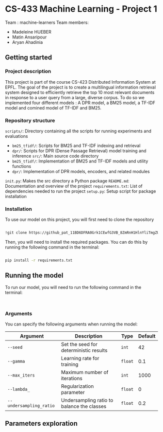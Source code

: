 # CS-433 Machine Learning - Project 1
Team : machine-learners
Team members:
- Madeleine HUEBER
- Matin Ansaripour
- Aryan Ahadinia


## Getting started
### Project description
This project is part of the course CS-423 Distributed Information System at EPFL. The goal of the project is to create a multilingual information retrieval system designed to efficiently retrieve the top 10 most relevant documents in response to a user query from a large, diverse corpus. To do so we implemented four different models : A DPR model, a BM25 model, a TF-IDF model and comined model of TF-IDF and BM25. 

### Repository structure
`scripts/`: Directory containing all the scripts for running experiments and evaluations
  - `bm25_tfidf/`: Scripts for BM25 and TF-IDF indexing and retrieval
  - `dpr/`: Scripts for DPR (Dense Passage Retrieval) model training and inference
`src/`: Main source code directory
  - `bm25_tfidf/`: Implementation of BM25 and TF-IDF models and utility functions
  - `dpr/`: Implementation of DPR models, encoders, and related modules

`init.py`: Makes the src directory a Python package
`README.md`: Documentation and overview of the project
`requirements.txt`: List of dependencies needed to run the project
`setup.py`: Setup script for package installation




### Installation 


To use our model on this project, you will first need to clone the repository 

```bash

!git clone https://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@github.com/madhueb/DIS_project1.git
```

Then, you will need to install the required packages. You can do this by running the following command in the terminal:

```bash

pip install -r requirements.txt
```


## Running the model

To run our model, you will need to run the following command in the terminal:

```bash



```


### Arguments

You can specify the following arguments when running the model:

| Argument              | Description                                    | Type   | Default |
|-----------------------|------------------------------------------------|--------|---------|
| `--seed`              | Set the seed for deterministic results         | `int`  | 42      |
| `--gamma`             | Learning rate for training                     | `float`| 0.1     |
| `--max_iters`         | Maximum number of iterations                   | `int`  | 1000    |
| `--lambda_`           | Regularization parameter                       | `float`| 0       |
| `--undersampling_ratio` | Undersampling ratio to balance the classes    | `float`| 0.2     |

## Parameters exploration





